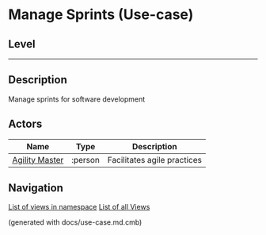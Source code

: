 # Manage Sprints (Use-case)
## Level
---

## Description
Manage sprints for software development
## Actors
| Name | Type | Description |
|---|---|---|
| [Agility Master](../../mybank/project-management/agility-master.md) | :person | Facilitates agile practices |


## Navigation
[List of views in namespace](./views-in-namespace.md)
[List of all Views](../../views.md)

(generated with docs/use-case.md.cmb)
